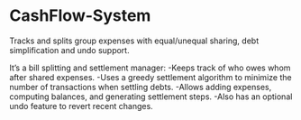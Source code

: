 # CashFlow-System
Tracks and splits group expenses with equal/unequal sharing, debt simplification and undo support.

It’s a bill splitting and settlement manager:
-Keeps track of who owes whom after shared expenses.
-Uses a greedy settlement algorithm to minimize the number of transactions when settling debts.
-Allows adding expenses, computing balances, and generating settlement steps.
-Also has an optional undo feature to revert recent changes.
